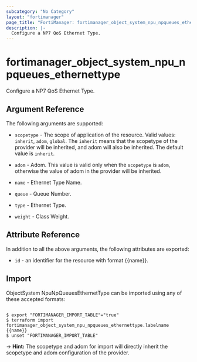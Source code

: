 ```yaml
---
subcategory: "No Category"
layout: "fortimanager"
page_title: "FortiManager: fortimanager_object_system_npu_npqueues_ethernettype"
description: |-
  Configure a NP7 QoS Ethernet Type.
---
```


# fortimanager_object_system_npu_npqueues_ethernettype
Configure a NP7 QoS Ethernet Type.

## Argument Reference


The following arguments are supported:

* `scopetype` - The scope of application of the resource. Valid values: `inherit`, `adom`, `global`. The `inherit` means that the scopetype of the provider will be inherited, and adom will also be inherited. The default value is `inherit`.
* `adom` - Adom. This value is valid only when the `scopetype` is `adom`, otherwise the value of adom in the provider will be inherited.

* `name` - Ethernet Type Name.
* `queue` - Queue Number.
* `type` - Ethernet Type.
* `weight` - Class Weight.


## Attribute Reference

In addition to all the above arguments, the following attributes are exported:
* `id` - an identifier for the resource with format {{name}}.

## Import

ObjectSystem NpuNpQueuesEthernetType can be imported using any of these accepted formats:
```

$ export "FORTIMANAGER_IMPORT_TABLE"="true"
$ terraform import fortimanager_object_system_npu_npqueues_ethernettype.labelname {{name}}
$ unset "FORTIMANAGER_IMPORT_TABLE"
```
-> **Hint:** The scopetype and adom for import will directly inherit the scopetype and adom configuration of the provider.
